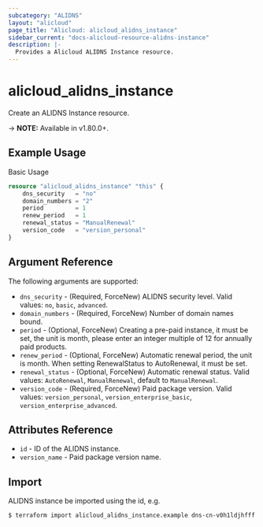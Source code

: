 ```yaml
---
subcategory: "ALIDNS"
layout: "alicloud"
page_title: "Alicloud: alicloud_alidns_instance"
sidebar_current: "docs-alicloud-resource-alidns-instance"
description: |-
  Provides a Alicloud ALIDNS Instance resource.
---
```


# alicloud\_alidns\_instance

Create an ALIDNS Instance resource.

-> **NOTE:** Available in v1.80.0+.

## Example Usage

Basic Usage

```terraform
resource "alicloud_alidns_instance" "this" {
    dns_security   = "no"
    domain_numbers = "2"
    period         = 1
    renew_period   = 1
    renewal_status = "ManualRenewal"
    version_code   = "version_personal"
}

```

## Argument Reference

The following arguments are supported:

* `dns_security` - (Required, ForceNew) ALIDNS security level. Valid values: `no`, `basic`, `advanced`.
* `domain_numbers` - (Required, ForceNew) Number of domain names bound.
* `period` - (Optional, ForceNew) Creating a pre-paid instance, it must be set, the unit is month, please enter an integer multiple of 12 for annually paid products.
* `renew_period` - (Optional, ForceNew) Automatic renewal period, the unit is month. When setting RenewalStatus to AutoRenewal, it must be set.
* `renewal_status` - (Optional, ForceNew) Automatic renewal status. Valid values: `AutoRenewal`, `ManualRenewal`, default to `ManualRenewal`.
* `version_code` - (Required, ForceNew) Paid package version. Valid values: `version_personal`, `version_enterprise_basic`, `version_enterprise_advanced`.

## Attributes Reference

* `id` - ID of the ALIDNS instance.
* `version_name` - Paid package version name.

## Import

ALIDNS instance be imported using the id, e.g.

```
$ terraform import alicloud_alidns_instance.example dns-cn-v0h1ldjhfff
```